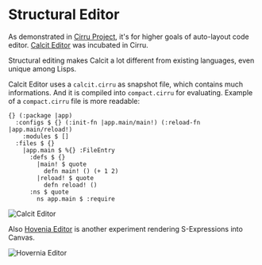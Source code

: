 # Structural Editor

As demonstrated in [Cirru Project](http://cirru.org/), it's for higher goals of auto-layout code editor. [Calcit Editor](https://github.com/calcit-lang/editor) was incubated in Cirru.

Structural editing makes Calcit a lot different from existing languages, even unique among Lisps.

Calcit Editor uses a `calcit.cirru` as snapshot file, which contains much informations. And it is compiled into `compact.cirru` for evaluating.
Example of a `compact.cirru` file is more readable:

```cirru
{} (:package |app)
  :configs $ {} (:init-fn |app.main/main!) (:reload-fn |app.main/reload!)
    :modules $ []
  :files $ {}
    |app.main $ %{} :FileEntry
      :defs $ {}
        |main! $ quote
          defn main! () (+ 1 2)
        |reload! $ quote
          defn reload! ()
      :ns $ quote
        ns app.main $ :require
```

![Calcit Editor](https://cos-sh.tiye.me/cos-up/07eb872cbbe9826474bb1343d8757c39/image.png)

Also [Hovenia Editor](https://github.com/Cirru/hovenia-editor) is another experiment rendering S-Expressions into Canvas.

![Hovernia Editor](https://cos-sh.tiye.me/cos-up/bb9cf76c519fa03d52cb64856761afc6/image.png)
